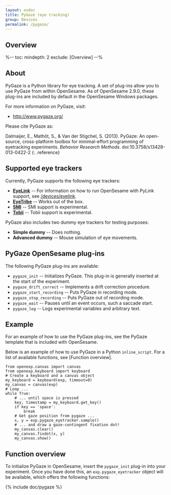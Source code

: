 ```yaml
---
layout: osdoc
title: PyGaze (eye tracking)
group: Devices
permalink: /pygaze/
---
```


## Overview

%--
toc:
 mindepth: 2
 exclude: [Overview]
--%

## About

PyGaze is a Python library for eye tracking. A set of plug-ins allow you to use PyGaze from within OpenSesame. As of OpenSesame 2.9.0, these plug-ins are included by default in the OpenSesame Windows packages.

For more information on PyGaze, visit:

- <http://www.pygaze.org/>

Please cite PyGaze as:

Dalmaijer, E., Mathôt, S., & Van der Stigchel, S. (2013). PyGaze: An open-source, cross-platform toolbox for minimal-effort programming of eyetracking experiments. *Behavior Research Methods*. doi:10.3758/s13428-013-0422-2
{: .reference}

## Supported eye trackers

Currently, PyGaze supports the following eye trackers:

- [__EyeLink__](http://www.sr-research.com/) -- For information on how to run OpenSesame with PyLink support, see [/devices/eyelink](/devices/eyelink).
- [__EyeTribe__](http://theeyetribe.com/) -- Works out of the box.
- [__SMI__](http://www.smivision.com/) -- SMI support is experimental.
- [__Tobii__](http://www.tobii.com/en/eye-tracking-research/global/) -- Tobii support is experimental.

PyGaze also includes two dummy eye trackers for testing purposes:

- __Simple dummy__ -- Does nothing.
- __Advanced dummy__ -- Mouse simulation of eye movements.

## PyGaze OpenSesame plug-ins

The following PyGaze plug-ins are available:

- `pygaze_init` -- Initializes PyGaze. This plug-in is generally inserted at the start of the experiment.
- `pygaze_drift_correct` -- Implements a drift correction procedure.
- `pygaze_start_recording` -- Puts PyGaze in recording mode.
- `pygaze_stop_recording` -- Puts PyGaze out of recording mode.
- `pygaze_wait` -- Pauses until an event occurs, such a saccade start.
- `pygaze_log` -- Logs experimental variables and arbitrary text.

## Example

For an example of how to use the PyGaze plug-ins, see the PyGaze template that is included with OpenSesame.

Below is an example of how to use PyGaze in a Python `inline_script`. For a list of available functions, see [Function overview].

~~~ .python
from openexp.canvas import canvas
from openexp.keyboard import keyboard
# Create a keyboard and a canvas object
my_keyboard = keyboard(exp, timeout=0)
my_canvas = canvas(exp)
# Loop ...
while True:
	# ... until space is pressed
	key, timestamp = my_keyboard.get_key()
	if key == 'space':
		break
	# Get gaze position from pygaze ...
	x, y = exp.pygaze_eyetracker.sample()
	# ... and draw a gaze-contingent fixation dot!
	my_canvas.clear()
	my_canvas.fixdot(x, y)
	my_canvas.show()
~~~

## Function overview

To initialize PyGaze in OpenSesame, insert the `pygaze_init` plug-in into your experiment. Once you have done this, an `exp.pygaze_eyetracker` object will be available, which offers the following functions:

{% include doc/pygaze %}
